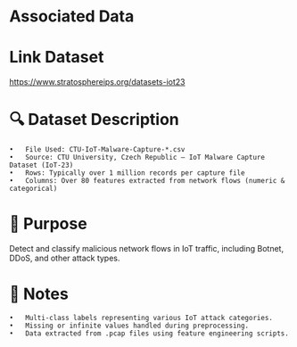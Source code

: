 #  Associated Data

# Link Dataset 
https://www.stratosphereips.org/datasets-iot23

# 🔍 Dataset Description
	•	File Used: CTU-IoT-Malware-Capture-*.csv
	•	Source: CTU University, Czech Republic – IoT Malware Capture Dataset (IoT-23)
	•	Rows: Typically over 1 million records per capture file
	•	Columns: Over 80 features extracted from network flows (numeric & categorical)

# 🎯 Purpose

Detect and classify malicious network flows in IoT traffic, including Botnet, DDoS, and other attack types.

# 💾 Notes
	•	Multi-class labels representing various IoT attack categories.
	•	Missing or infinite values handled during preprocessing.
	•	Data extracted from .pcap files using feature engineering scripts.
